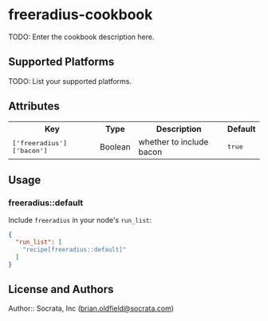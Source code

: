# freeradius-cookbook

TODO: Enter the cookbook description here.

## Supported Platforms

TODO: List your supported platforms.

## Attributes

<table>
  <tr>
    <th>Key</th>
    <th>Type</th>
    <th>Description</th>
    <th>Default</th>
  </tr>
  <tr>
    <td><tt>['freeradius']['bacon']</tt></td>
    <td>Boolean</td>
    <td>whether to include bacon</td>
    <td><tt>true</tt></td>
  </tr>
</table>

## Usage

### freeradius::default

Include `freeradius` in your node's `run_list`:

```json
{
  "run_list": [
    "recipe[freeradius::default]"
  ]
}
```

## License and Authors

Author:: Socrata, Inc (brian.oldfield@socrata.com)
